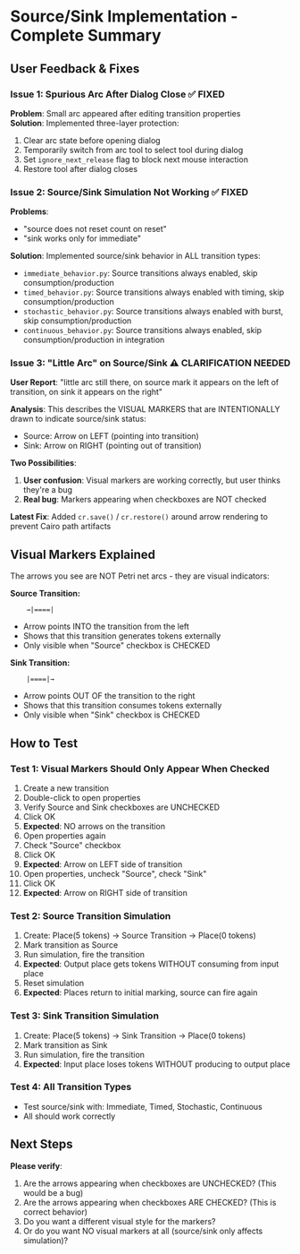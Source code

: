 # Source/Sink Implementation - Complete Summary

## User Feedback & Fixes

### Issue 1: Spurious Arc After Dialog Close ✅ FIXED
**Problem**: Small arc appeared after editing transition properties  
**Solution**: Implemented three-layer protection:
1. Clear arc state before opening dialog
2. Temporarily switch from arc tool to select tool during dialog
3. Set `ignore_next_release` flag to block next mouse interaction
4. Restore tool after dialog closes

### Issue 2: Source/Sink Simulation Not Working ✅ FIXED
**Problems**:
- "source does not reset count on reset"
- "sink works only for immediate"

**Solution**: Implemented source/sink behavior in ALL transition types:
- `immediate_behavior.py`: Source transitions always enabled, skip consumption/production
- `timed_behavior.py`: Source transitions always enabled with timing, skip consumption/production
- `stochastic_behavior.py`: Source transitions always enabled with burst, skip consumption/production  
- `continuous_behavior.py`: Source transitions always enabled, skip consumption/production in integration

### Issue 3: "Little Arc" on Source/Sink ⚠️ CLARIFICATION NEEDED
**User Report**: "little arc still there, on source mark it appears on the left of transition, on sink it appears on the right"

**Analysis**: This describes the VISUAL MARKERS that are INTENTIONALLY drawn to indicate source/sink status:
- Source: Arrow on LEFT (pointing into transition)
- Sink: Arrow on RIGHT (pointing out of transition)

**Two Possibilities**:
1. **User confusion**: Visual markers are working correctly, but user thinks they're a bug
2. **Real bug**: Markers appearing when checkboxes are NOT checked

**Latest Fix**: Added `cr.save()` / `cr.restore()` around arrow rendering to prevent Cairo path artifacts

## Visual Markers Explained

The arrows you see are NOT Petri net arcs - they are visual indicators:

**Source Transition:**
```
    →|====|
```
- Arrow points INTO the transition from the left
- Shows that this transition generates tokens externally
- Only visible when "Source" checkbox is CHECKED

**Sink Transition:**
```
    |====|→
```  
- Arrow points OUT OF the transition to the right
- Shows that this transition consumes tokens externally
- Only visible when "Sink" checkbox is CHECKED

## How to Test

### Test 1: Visual Markers Should Only Appear When Checked
1. Create a new transition
2. Double-click to open properties
3. Verify Source and Sink checkboxes are UNCHECKED
4. Click OK
5. **Expected**: NO arrows on the transition
6. Open properties again
7. Check "Source" checkbox
8. Click OK
9. **Expected**: Arrow on LEFT side of transition
10. Open properties, uncheck "Source", check "Sink"
11. Click OK
12. **Expected**: Arrow on RIGHT side of transition

### Test 2: Source Transition Simulation
1. Create: Place(5 tokens) → Source Transition → Place(0 tokens)
2. Mark transition as Source
3. Run simulation, fire the transition
4. **Expected**: Output place gets tokens WITHOUT consuming from input place
5. Reset simulation
6. **Expected**: Places return to initial marking, source can fire again

### Test 3: Sink Transition Simulation
1. Create: Place(5 tokens) → Sink Transition → Place(0 tokens)
2. Mark transition as Sink
3. Run simulation, fire the transition
4. **Expected**: Input place loses tokens WITHOUT producing to output place

### Test 4: All Transition Types
- Test source/sink with: Immediate, Timed, Stochastic, Continuous
- All should work correctly

## Next Steps

**Please verify**:
1. Are the arrows appearing when checkboxes are UNCHECKED? (This would be a bug)
2. Are the arrows appearing when checkboxes ARE CHECKED? (This is correct behavior)
3. Do you want a different visual style for the markers?
4. Or do you want NO visual markers at all (source/sink only affects simulation)?

